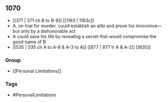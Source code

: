 ## 1070
- [[371 | 371 ch B to B-8]] [[1163 | 1163c]] 
- A, on trial for murder, could establish an alibi and prove his innocence—but only by a dishonorable act
- A could save his life by revealing a secret that would compromise the good name of B
- [[535 | 535 ch A to A-8 &amp; A-3 to A]] [[877 | 877 tr A &amp; A-2]] [[635]] 


### Group
- [[Personal Limitations]]

### Tags
- #PersonalLimitations

